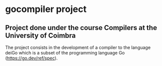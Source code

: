 # gocompiler project

## Project done under the course Compilers at the University of Coimbra

The project consists in the development of a compiler to the language deiGo which is a subset of the programming language Go (https://go.dev/ref/spec).
